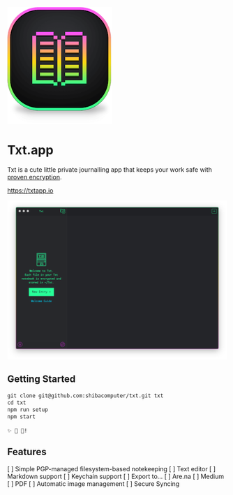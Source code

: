 ![Txt Logo](icon.png)
# Txt.app

Txt is a cute little private journalling app that keeps your work safe with [proven encryption](https://en.wikipedia.org/wiki/Pretty_Good_Privacy).

https://txtapp.io

![Txt Screenshot](screenshot.png)

## Getting Started

```
git clone git@github.com:shibacomputer/txt.git txt
cd txt
npm run setup
npm start

✨ 📝 🚀!
```

## Features

[ ] Simple PGP-managed filesystem-based notekeeping
[ ] Text editor
[ ] Markdown support
[ ] Keychain support
[ ] Export to...
    [ ] Are.na
    [ ] Medium
    [ ] PDF
[ ] Automatic image management
[ ] Secure Syncing
